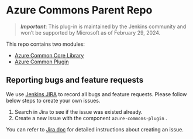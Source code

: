 # Azure Commons Parent Repo

> ***Important***: This plug-in is maintained by the Jenkins community and won’t be supported by Microsoft as of February 29, 2024.

This repo contains two modules:
* [Azure Common Core Library](./azure-commons-core/README.md)
* [Azure Common Plugin](./azure-commons-plugin/README.md)

## Reporting bugs and feature requests

We use [Jenkins JIRA](https://issues.jenkins-ci.org/) to record all bugs and feature requests. Please follow below steps to create your own issues.

1. Search in Jira to see if the issue was existed already.
2. Create a new issue with the component `azure-commons-plugin` .

You can refer to [Jira doc](https://confluence.atlassian.com/jiracoreserver/creating-issues-and-sub-tasks-939937904.html#Creatingissuesandsub-tasks-Creatinganissue) for detailed instructions about creating an issue.